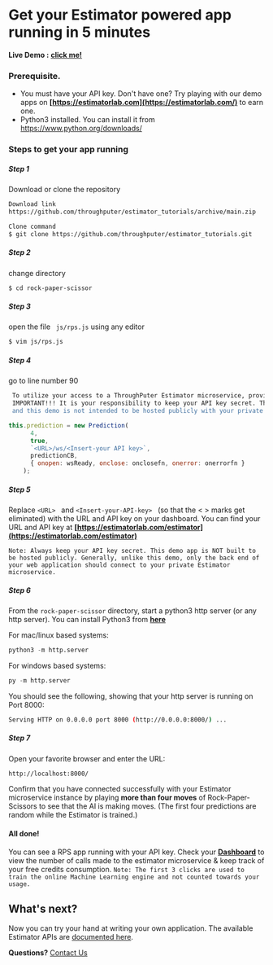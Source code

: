 # Get your Estimator powered app running in 5 minutes
__Live Demo :__  __[click me!](https://estimatorlab.com/rps)__

### Prerequisite.

  - You must have your API key. Don't have one? Try playing with our demo apps on __[https://estimatorlab.com](https://estimatorlab.com/)__ to earn one.
  - Python3 installed. You can install it from https://www.python.org/downloads/

### Steps to get your app running

##### Step 1
Download or clone the repository

```sh
Download link
https://github.com/throughputer/estimator_tutorials/archive/main.zip
```
```sh
Clone command
$ git clone https://github.com/throughputer/estimator_tutorials.git
```
##### Step 2
change directory
```sh
$ cd rock-paper-scissor
```
##### Step 3
open the file ``` js/rps.js``` using any editor
```sh
$ vim js/rps.js
```

##### Step 4 
go to line number 90
```sh
 To utilize your access to a ThroughPuter Estimator microservice, provide your API key here, HOWEVER...
 IMPORTANT!!! It is your responsibility to keep your API key secret. This code is visible in a user's web browser,
 and this demo is not intended to be hosted publicly with your private key.
```
```js
this.prediction = new Prediction(
      4,
      true,
      `<URL>/ws/<Insert-your API key>`,
      predictionCB,
      { onopen: wsReady, onclose: onclosefn, onerror: onerrorfn }
    );
```
##### Step 5
Replace ```<URL> ``` and  ```<Insert-your-API-key> ``` (so that the < > marks get eliminated) with the URL and API key on your dashboard. 
You can find your URL and API key at __[https://estimatorlab.com/estimator](https://estimatorlab.com/estimator)__ 

```
Note: Always keep your API key secret. This demo app is NOT built to be hosted publicly. Generally, unlike this demo, only the back end of your web application should connect to your private Estimator microservice.
```

##### Step 6
From the `rock-paper-scissor` directory, start a python3 http server (or any http server). You can install Python3 from __[here](https://www.python.org/downloads/)__ 

For mac/linux based systems:
```py
python3 -m http.server
```

For windows based systems:
```py
py -m http.server
```

You should see the following, showing that your http server is running on Port 8000:
```sh
Serving HTTP on 0.0.0.0 port 8000 (http://0.0.0.0:8000/) ...
```
##### Step 7
Open your favorite browser and enter the URL:
```sh
http://localhost:8000/
```

Confirm that you have connected successfully with your Estimator microservice instance by playing **more than four moves** of Rock-Paper-Scissors to see that the AI is making moves. (The first four predictions are random while the Estimator is trained.)

#### All done!

You can see a RPS app running with your API key. Check your __[Dashboard](https://estimatorlab.com/dashboard)__ to view the number of calls made to the estimator microservice & keep track of your free credits consumption.
```Note: The first 3 clicks are used to train the online Machine Learning engine and not counted towards your usage.```

## What's next?

Now you can try your hand at writing your own application. The available Estimator APIs are [documented here](https://github.com/throughputer/estimator_lib/blob/master/EstimatorAPI.md).

**Questions?** [Contact Us](https://estimatorlab.com/form)
